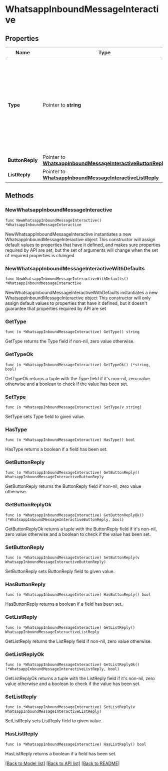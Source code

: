 # WhatsappInboundMessageInteractive

## Properties

Name | Type | Description | Notes
------------ | ------------- | ------------- | -------------
**Type** | Pointer to **string** | The type of interactive message received. - &#x60;button_reply&#x60;: Sent when a customer clicks a button. - &#x60;list_reply&#x60;: Sent when a customer selects an item from a list. | [optional] 
**ButtonReply** | Pointer to [**WhatsappInboundMessageInteractiveButtonReply**](WhatsappInboundMessageInteractiveButtonReply.md) |  | [optional] 
**ListReply** | Pointer to [**WhatsappInboundMessageInteractiveListReply**](WhatsappInboundMessageInteractiveListReply.md) |  | [optional] 

## Methods

### NewWhatsappInboundMessageInteractive

`func NewWhatsappInboundMessageInteractive() *WhatsappInboundMessageInteractive`

NewWhatsappInboundMessageInteractive instantiates a new WhatsappInboundMessageInteractive object
This constructor will assign default values to properties that have it defined,
and makes sure properties required by API are set, but the set of arguments
will change when the set of required properties is changed

### NewWhatsappInboundMessageInteractiveWithDefaults

`func NewWhatsappInboundMessageInteractiveWithDefaults() *WhatsappInboundMessageInteractive`

NewWhatsappInboundMessageInteractiveWithDefaults instantiates a new WhatsappInboundMessageInteractive object
This constructor will only assign default values to properties that have it defined,
but it doesn't guarantee that properties required by API are set

### GetType

`func (o *WhatsappInboundMessageInteractive) GetType() string`

GetType returns the Type field if non-nil, zero value otherwise.

### GetTypeOk

`func (o *WhatsappInboundMessageInteractive) GetTypeOk() (*string, bool)`

GetTypeOk returns a tuple with the Type field if it's non-nil, zero value otherwise
and a boolean to check if the value has been set.

### SetType

`func (o *WhatsappInboundMessageInteractive) SetType(v string)`

SetType sets Type field to given value.

### HasType

`func (o *WhatsappInboundMessageInteractive) HasType() bool`

HasType returns a boolean if a field has been set.

### GetButtonReply

`func (o *WhatsappInboundMessageInteractive) GetButtonReply() WhatsappInboundMessageInteractiveButtonReply`

GetButtonReply returns the ButtonReply field if non-nil, zero value otherwise.

### GetButtonReplyOk

`func (o *WhatsappInboundMessageInteractive) GetButtonReplyOk() (*WhatsappInboundMessageInteractiveButtonReply, bool)`

GetButtonReplyOk returns a tuple with the ButtonReply field if it's non-nil, zero value otherwise
and a boolean to check if the value has been set.

### SetButtonReply

`func (o *WhatsappInboundMessageInteractive) SetButtonReply(v WhatsappInboundMessageInteractiveButtonReply)`

SetButtonReply sets ButtonReply field to given value.

### HasButtonReply

`func (o *WhatsappInboundMessageInteractive) HasButtonReply() bool`

HasButtonReply returns a boolean if a field has been set.

### GetListReply

`func (o *WhatsappInboundMessageInteractive) GetListReply() WhatsappInboundMessageInteractiveListReply`

GetListReply returns the ListReply field if non-nil, zero value otherwise.

### GetListReplyOk

`func (o *WhatsappInboundMessageInteractive) GetListReplyOk() (*WhatsappInboundMessageInteractiveListReply, bool)`

GetListReplyOk returns a tuple with the ListReply field if it's non-nil, zero value otherwise
and a boolean to check if the value has been set.

### SetListReply

`func (o *WhatsappInboundMessageInteractive) SetListReply(v WhatsappInboundMessageInteractiveListReply)`

SetListReply sets ListReply field to given value.

### HasListReply

`func (o *WhatsappInboundMessageInteractive) HasListReply() bool`

HasListReply returns a boolean if a field has been set.


[[Back to Model list]](../README.md#documentation-for-models) [[Back to API list]](../README.md#documentation-for-api-endpoints) [[Back to README]](../README.md)
